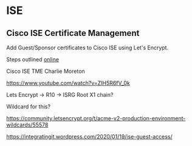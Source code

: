 # ISE

## Cisco ISE Certificate Management

Add Guest/Sponsor certificates to Cisco ISE using Let's Encrypt.

Steps outlined [online](https://automatebuilders.atlassian.net/wiki/x/AYASBg)

Cisco ISE TME Charlie Moreton

https://www.youtube.com/watch?v=ZIH5R6fV_0k


Lets Encrypt -> R10 -> ISRG Root X1 chain?

Wildcard for this?

https://community.letsencrypt.org/t/acme-v2-production-environment-wildcards/55578

https://integratingit.wordpress.com/2020/01/19/ise-guest-access/